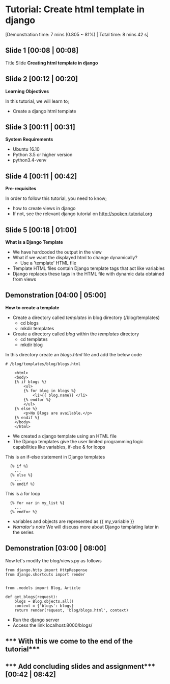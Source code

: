 Tutorial: Create html template in django
===========================================
[Demonstration time: 7 mins (0.805 ~ 81%) | Total time: 8 mins 42 s]

Slide 1 [00:08 | 00:08]
------------
Title Slide
**Creating html template in django**

Slide 2 [00:12 | 00:20]
--------------

**Learning Objectives**

In this tutorial, we will learn to;
  - Create a django html template

Slide 3 [00:11 | 00:31]
---------------

**System Requirements**
  - Ubuntu 16.10
  - Python 3.5 or higher version
  - python3.4-venv
  
Slide 4 [00:11 | 00:42]
---------------

**Pre-requisites**

In order to follow this tutorial, you need to know;
  - how to create views in django
  - If not, see the relevant django tutorial on http://spoken-tutorial.org

Slide 5 [00:18 | 01:00]
------------
**What is a Django Template**
  - We have hardcoded the output in the view
  - What if we want the displayed html to change dynamically?
    - Use a 'template' HTML file
  - Template HTML files contain Django template tags that act like variables
  - Django replaces these tags in the HTML file with dynamic data obtained from views

 Demonstration [04:00 | 05:00]
----------------
**How to create a template**

  - Create a directory called *templates* in blog directory (/blog/templates)
    - cd blogs
    - mkdir templates
  - Create a directory called *blog* within the *templates* directory
    - cd templates
    - mkdir blog
    
In this directory create an *blogs.html* file and add the below code
  
    # /blog/templates/blog/blogs.html

        <html>
        <body>
        {% if blogs %}
            <ul>
            {% for blog in blogs %}
                <li>{{ blog.name}} </li>
            {% endfor %}
            </ul>
        {% else %}
            <p>No Blogs are available.</p>
        {% endif %}
        </body>
        </html>

  - We created a django template using an HTML file
  - The Django templates give the user limited programming logic capabilities like variables, if-else & for loops

This is an if-else statement in Django templates
      
      {% if %}
        ...
      {% else %}
        ...
      {% endif %}
      
This is a for loop
      
      {% for var in my_list %}
        ...
      {% endfor %}
      
  - variables and objects are represented as {{ my_variable }}
  - *Narrator's note* We will discuss more about Django templating later in the series 

Demonstration [03:00 | 08:00]
----------------
Now let's modify the blog/views.py as follows
    
    from django.http import HttpResponse
    from django.shortcuts import render
    
    
    from .models import Blog, Article

    def get_blogs(request):
        blogs = Blog.objects.all()
        context = {'blogs': blogs}
        return render(request, 'blog/blogs.html', context)

  - Run the django server
  - Access the link localhost:8000/blogs/


*** With this we come to the end of the tutorial***
 ----------------------------------------------------
 *** Add concluding slides and assignment***[00:42 | 08:42]
 -------------------------------------------
